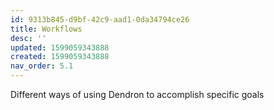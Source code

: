 ```yaml
---
id: 9313b845-d9bf-42c9-aad1-0da34794ce26
title: Workflows
desc: ''
updated: 1599059343888
created: 1599059343888
nav_order: 5.1
---
```



Different ways of using Dendron to accomplish specific goals

